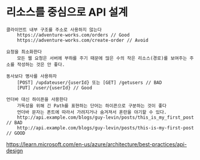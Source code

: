 # 리소스를 중심으로 API 설계
    클라이언트 내부 구조를 주소로 사용하지 않는다
        https://adventure-works.com/orders // Good
        https://adventure-works.com/create-order // Avoid

    요청을 최소화한다
        모든 웹 요청은 서버에 부하를 주기 때문에 많은 수의 작은 리소스(경로)를 보여주는 주소를 작성하는 것은 안 좋다.

    동사보다 명사를 사용하자
        [POST] /updateuser/{userId} 또는 [GET] /getusers // BAD
        [PUT] /user/{userId} // Good

    언더바 대신 하이픈을 사용한다
        가독성을 위해 긴 Path를 표현하는 단어는 하이픈으로 구분하는 것이 좋다
        언더바 문자는 폰트에 따라서 가려지거나 숨겨져서 혼란을 야기할 수 있다.
        http://api.example.com/blogs/guy-levin/posts/this_is_my_first_post // BAD
        http://api.example.com/blogs/guy-levin/posts/this-is-my-first-post // GOOD

https://learn.microsoft.com/en-us/azure/architecture/best-practices/api-design
